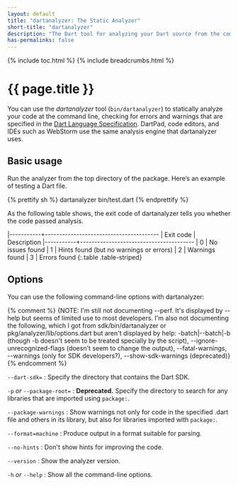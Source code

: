 ```yaml
---
layout: default
title: "dartanalyzer: The Static Analyzer"
short-title: "dartanalyzer"
description: "The Dart tool for analyzing your Dart source from the command line."
has-permalinks: false
---
```


{% include toc.html %}
{% include breadcrumbs.html %}

# {{ page.title }}

You can use the *dartanalyzer* tool (`bin/dartanalyzer`) to statically
analyze your code at the command line, checking for errors and warnings
that are specified in the [Dart Language Specification](/docs/spec/).
DartPad, code editors, and IDEs such as WebStorm
use the same analysis engine that dartanalyzer uses.

## Basic usage

Run the analyzer from the top directory of the package.
Here’s an example of testing a Dart file.

{% prettify sh %}
dartanalyzer bin/test.dart
{% endprettify %}

As the following table shows,
the exit code of dartanalyzer tells you whether the code
passed analysis.

|-----------+----------------------------------------
| Exit code | Description
|-----------+----------------------------------------
| 0         | No issues found
| 1         | Hints found (but no warnings or errors)
| 2         | Warnings found
| 3         | Errors found
{:.table .table-striped}


## Options

You can use the following command-line options with dartanalyzer:

{% comment %}
{NOTE:
I'm still not documenting --perf. It's displayed by --help but seems of
limited use to most developers. I'm also not documenting the following,
which I got from sdk/bin/dartanalyzer or pkg/analyzer/lib/options.dart
but aren't displayed by help: -batch|--batch|-b (though -b doesn't seem
to be treated specially by the script), --ignore-unrecognized-flags
(doesn't seem to change the output), --fatal-warnings, --warnings (only
for SDK developers?), --show-sdk-warnings (deprecated)}
{% endcomment %}

`--dart-sdk=`
: Specify the directory that contains the Dart SDK.

`-p` *or* `--package-root=`
: **Deprecated.** Specify the directory to search for any libraries that are
  imported using `package:`.

`--package-warnings`
: Show warnings not only for code in the specified .dart file and
  others in its library, but also for libraries imported with
  `package:`.

`--format=machine`
: Produce output in a format suitable for parsing.

`--no-hints`
: Don't show hints for improving the code.

`--version`
: Show the analyzer version.

`-h` *or* `--help`
: Show all the command-line options.

